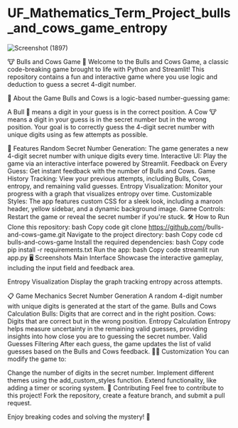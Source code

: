 # UF_Mathematics_Term_Project_bulls_and_cows_game_entropy
![Screenshot (1897)](https://github.com/user-attachments/assets/3a7e012d-57be-437e-99b5-ffd958bd67e4)

🐮 Bulls and Cows Game 🐂
Welcome to the Bulls and Cows Game, a classic code-breaking game brought to life with Python and Streamlit! This repository contains a fun and interactive game where you use logic and deduction to guess a secret 4-digit number.

🎯 About the Game
Bulls and Cows is a logic-based number-guessing game:

A Bull 🐂 means a digit in your guess is in the correct position.
A Cow 🐮 means a digit in your guess is in the secret number but in the wrong position.
Your goal is to correctly guess the 4-digit secret number with unique digits using as few attempts as possible.

🚀 Features
Random Secret Number Generation: The game generates a new 4-digit secret number with unique digits every time.
Interactive UI: Play the game via an interactive interface powered by Streamlit.
Feedback on Every Guess: Get instant feedback with the number of Bulls and Cows.
Game History Tracking: View your previous attempts, including Bulls, Cows, entropy, and remaining valid guesses.
Entropy Visualization: Monitor your progress with a graph that visualizes entropy over time.
Customizable Styles: The app features custom CSS for a sleek look, including a maroon header, yellow sidebar, and a dynamic background image.
Game Controls: Restart the game or reveal the secret number if you're stuck.
🛠 How to Run
Clone this repository:
bash
Copy code
git clone https://github.com/<your-username>/bulls-and-cows-game.git
Navigate to the project directory:
bash
Copy code
cd bulls-and-cows-game
Install the required dependencies:
bash
Copy code
pip install -r requirements.txt
Run the app:
bash
Copy code
streamlit run app.py
🖥 Screenshots
Main Interface
Showcase the interactive gameplay, including the input field and feedback area.

Entropy Visualization
Display the graph tracking entropy across attempts.

📋 Game Mechanics
Secret Number Generation
A random 4-digit number with unique digits is generated at the start of the game.
Bulls and Cows Calculation
Bulls: Digits that are correct and in the right position.
Cows: Digits that are correct but in the wrong position.
Entropy Calculation
Entropy helps measure uncertainty in the remaining valid guesses, providing insights into how close you are to guessing the secret number.
Valid Guesses Filtering
After each guess, the game updates the list of valid guesses based on the Bulls and Cows feedback.
🧑‍💻 Customization
You can modify the game to:

Change the number of digits in the secret number.
Implement different themes using the add_custom_styles function.
Extend functionality, like adding a timer or scoring system.
🌟 Contributing
Feel free to contribute to this project! Fork the repository, create a feature branch, and submit a pull request.

Enjoy breaking codes and solving the mystery! 🎉
